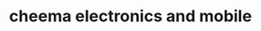 ---
title: "cheema electronics and mobile"
url: /wazirabad/cheema-electronics-and-mobile/
shop: supermarket
---